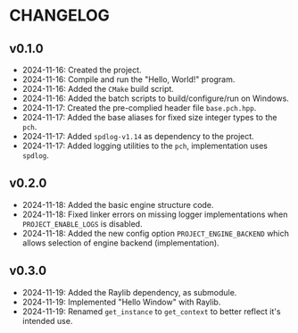 # CHANGELOG

## v0.1.0
- 2024-11-16: Created the project.
- 2024-11-16: Compile and run the "Hello, World!" program.
- 2024-11-16: Added the `CMake` build script.
- 2024-11-16: Added the batch scripts to build/configure/run on Windows.
- 2024-11-17: Created the pre-complied header file `base.pch.hpp`.
- 2024-11-17: Added the base aliases for fixed size integer types to the `pch`.
- 2024-11-17: Added `spdlog-v1.14` as dependency to the project.
- 2024-11-17: Added logging utilities to the `pch`, implementation uses `spdlog`.

## v0.2.0
- 2024-11-18: Added the basic engine structure code.
- 2024-11-18: Fixed linker errors on missing logger implementations when `PROJECT_ENABLE_LOGS`
  is disabled.
- 2024-11-18: Added the new config option `PROJECT_ENGINE_BACKEND` which allows selection of
  engine backend (implementation).

## v0.3.0
- 2024-11-19: Added the Raylib dependency, as submodule.
- 2024-11-19: Implemented "Hello Window" with Raylib.
- 2024-11-19: Renamed `get_instance` to `get_context` to better reflect it's intended use.
